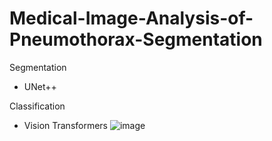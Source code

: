 # Medical-Image-Analysis-of-Pneumothorax-Segmentation

Segmentation 
* UNet++

Classification 
* Vision Transformers 
![image](https://user-images.githubusercontent.com/34074339/126077797-c6d6974f-ebcc-4e01-a147-6b1c194cc460.png)
